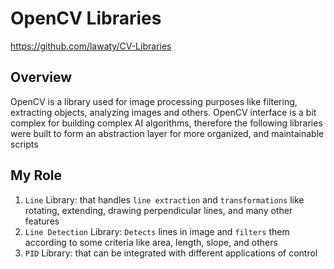 # OpenCV Libraries
https://github.com/lawaty/CV-Libraries

## Overview
OpenCV is a library used for image processing purposes like filtering, extracting objects, analyzing images and others. OpenCV interface is a bit complex for building complex AI algorithms, therefore the following libraries were built to form an abstraction layer for more organized, and maintainable scripts

## My Role
1. `Line` Library: that handles `line extraction` and `transformations` like rotating, extending, drawing perpendicular lines, and many other features
2. `Line Detection` Library: `Detects` lines in image and `filters` them according to some criteria like area, length, slope, and others
3. `PID` Library: that can be integrated with different applications of control


